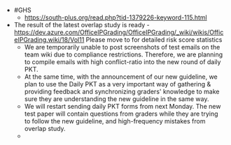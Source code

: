- #GHS
	- https://south-plus.org/read.php?tid-1379226-keyword-115.html
- The result of the latest overlap study is ready - 
  https://dev.azure.com/OfficeIPGrading/OfficeIPGrading/_wiki/wikis/OfficeIPGrading.wiki/18/Vol11
  Please move to for detailed risk score statistics
	- We are temporarily unable to post screenshots of test emails on the team wiki due to compliance restrictions. Therefore, we are planning to compile emails with high conflict-ratio into the new round of daily PKT.
	- At the same time, with the announcement of our new guideline, we plan to use the Daily PKT as a very important way of gathering & providing feedback and synchronizing graders' knowledge to make sure they are understanding the new guideline in the same way.
	- We will restart sending daily PKT forms from next Monday. The new test paper will contain  questions from graders while they are trying to follow the new guideline, and high-frequency mistakes from overlap study.
	-